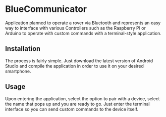 # BlueCommunicator
Application planned to operate a rover via Bluetooth and represents an easy way to interface with various Controllers such as
the Raspberry PI or Arduino to operate with custom commands with a terminal-style application. 

## Installation
The process is fairly simple. Just download the latest version of Android Studio and compile the application in order to use it
on your desired smartphone.

## Usage
Upon entering the application, select the option to pair with a device, select the name that pops up and you are ready to go.
Just enter the terminal interface so you can send custom commands to the device itself.
